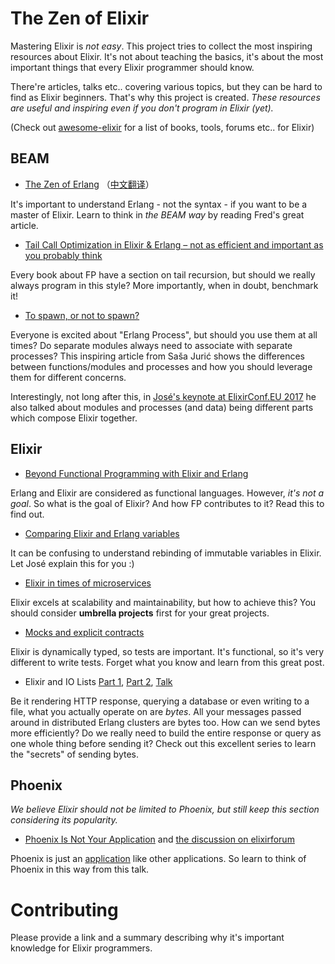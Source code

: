 # The Zen of Elixir

Mastering Elixir is *not easy*. This project tries to collect the most inspiring
resources about Elixir. It's not about teaching the basics, it's about the most
important things that every Elixir programmer should know.

There're articles, talks etc.. covering various topics, but they can be hard to
find as Elixir beginners. That's why this project is created. *These resources are useful
and inspiring even if you don't program in Elixir (yet).*

(Check out [awesome-elixir](https://github.com/h4cc/awesome-elixir#resources)
for a list of books, tools, forums etc.. for Elixir)

## BEAM

* [The Zen of Erlang](http://ferd.ca/the-zen-of-erlang.html) （[中文翻译](http://blog.aquarhead.me/2016/09/the-zen-of-erlang)）

It's important to understand Erlang - not the syntax - if you want to be a master of Elixir.
Learn to think in *the BEAM way* by reading Fred's great article.

* [Tail Call Optimization in Elixir & Erlang – not as efficient and important as you probably think](https://pragtob.wordpress.com/2016/06/16/tail-call-optimization-in-elixir-erlang-not-as-efficient-and-important-as-you-probably-think/)

Every book about FP have a section on tail recursion, but should we really always program in this style? More importantly, when in doubt, benchmark it!

* [To spawn, or not to spawn?](http://theerlangelist.com/article/spawn_or_not)

Everyone is excited about "Erlang Process", but should you use them at all times? Do separate modules always need to associate with separate processes? This inspiring article from Saša Jurić shows the differences between functions/modules and processes and how you should leverage them for different concerns.

Interestingly, not long after this, in [José's keynote at ElixirConf.EU 2017](https://youtu.be/IZvpKhA6t8A?t=20m51s) he also talked about modules and processes (and data) being different parts which compose Elixir together.

## Elixir

* [Beyond Functional Programming with Elixir and Erlang](http://blog.plataformatec.com.br/2016/05/beyond-functional-programming-with-elixir-and-erlang/)

Erlang and Elixir are considered as functional languages. However, *it's not a goal*.
So what is the goal of Elixir? And how FP contributes to it? Read this to find out.

* [Comparing Elixir and Erlang variables](http://blog.plataformatec.com.br/2016/01/comparing-elixir-and-erlang-variables/)

It can be confusing to understand rebinding of immutable variables in Elixir.
Let José explain this for you :)

* [Elixir in times of microservices](http://blog.plataformatec.com.br/2015/06/elixir-in-times-of-microservices/)

Elixir excels at scalability and maintainability, but how to achieve this?
You should consider **umbrella projects** first for your great projects.

* [Mocks and explicit contracts](http://blog.plataformatec.com.br/2015/10/mocks-and-explicit-contracts/)

Elixir is dynamically typed, so tests are important. It's functional, so it's very
different to write tests. Forget what you know and learn from this great post.

* Elixir and IO Lists [Part 1](https://www.bignerdranch.com/blog/elixir-and-io-lists-part-1-building-output-efficiently/), [Part 2](https://www.bignerdranch.com/blog/elixir-and-io-lists-part-2-io-lists-in-phoenix/), [Talk](https://www.youtube.com/watch?v=zZxBL-lV9uA)

Be it rendering HTTP response, querying a database or even writing to a file, what you actually operate on are *bytes*. All your messages passed around in distributed Erlang clusters are bytes too. How can we send bytes more efficiently? Do we really need to build the entire response or query as one whole thing before sending it? Check out this excellent series to learn the "secrets" of sending bytes.

## Phoenix

*We believe Elixir should not be limited to Phoenix, but still keep this section considering its popularity.*

* [Phoenix Is Not Your Application](http://www.elixirconf.eu/elixirconf2016/lance-halvorsen)
and [the discussion on elixirforum](https://elixirforum.com/t/phoenix-is-not-your-application-questions/735)

Phoenix is just an [application](http://elixir-lang.org/docs/stable/elixir/Application.html)
like other applications. So learn to think of Phoenix in this way from this talk.

# Contributing

Please provide a link and a summary describing why it's important knowledge for
Elixir programmers.
